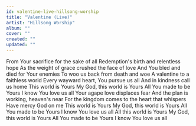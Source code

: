 ```yaml
---
id: valentine-live-hillsong-worship
title: "Valentine (Live)"
artist: "Hillsong Worship"
album: ""
cover: ""
created: ""
updated: ""
---
```


From Your sacrifice for the sake of all
Redemption's birth and relentless hope
As the weight of grace crushed the face of love
And You bled and died for Your enemies
To woo us back from death and woe
A valentine to a faithless world
Every wayward heart, You pursue us all
And in kindness call us home
This world is Yours
My God, this world is Yours
All You made to be Yours
I know You love us all
Your agape love displaces fear
And the plan is working, heaven's near
For the kingdom comes to the heart that whispers
Have mercy God on me
This world is Yours
My God, this world is Yours
All You made to be Yours
I know You love us all
All this world is Yours
My God, this world is Yours
All You made to be Yours
I know You love us all
